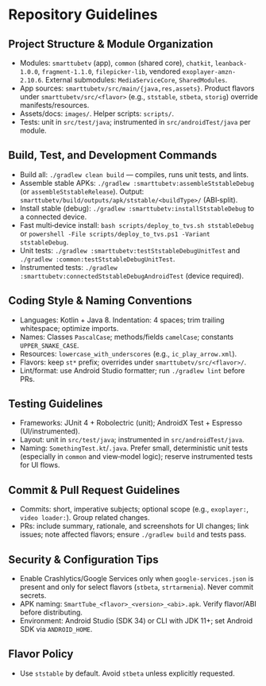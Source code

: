 # Repository Guidelines

## Project Structure & Module Organization
- Modules: `smarttubetv` (app), `common` (shared core), `chatkit`, `leanback-1.0.0`, `fragment-1.1.0`, `filepicker-lib`, vendored `exoplayer-amzn-2.10.6`. External submodules: `MediaServiceCore`, `SharedModules`.
- App sources: `smarttubetv/src/main/{java,res,assets}`. Product flavors under `smarttubetv/src/<flavor>` (e.g., `ststable`, `stbeta`, `storig`) override manifests/resources.
- Assets/docs: `images/`. Helper scripts: `scripts/`.
- Tests: unit in `src/test/java`; instrumented in `src/androidTest/java` per module.

## Build, Test, and Development Commands
- Build all: `./gradlew clean build` — compiles, runs unit tests, and lints.
- Assemble stable APKs: `./gradlew :smarttubetv:assembleStstableDebug` (or `assembleStstableRelease`). Output: `smarttubetv/build/outputs/apk/ststable/<buildType>/` (ABI‑split).
- Install stable (debug): `./gradlew :smarttubetv:installStstableDebug` to a connected device.
- Fast multi‑device install: `bash scripts/deploy_to_tvs.sh ststableDebug` or `powershell -File scripts/deploy_to_tvs.ps1 -Variant ststableDebug`.
- Unit tests: `./gradlew :smarttubetv:testStstableDebugUnitTest` and `./gradlew :common:testStstableDebugUnitTest`.
- Instrumented tests: `./gradlew :smarttubetv:connectedStstableDebugAndroidTest` (device required).

## Coding Style & Naming Conventions
- Languages: Kotlin + Java 8. Indentation: 4 spaces; trim trailing whitespace; optimize imports.
- Names: Classes `PascalCase`; methods/fields `camelCase`; constants `UPPER_SNAKE_CASE`.
- Resources: `lowercase_with_underscores` (e.g., `ic_play_arrow.xml`).
- Flavors: keep `st*` prefix; overrides under `smarttubetv/src/<flavor>/`.
- Lint/format: use Android Studio formatter; run `./gradlew lint` before PRs.

## Testing Guidelines
- Frameworks: JUnit 4 + Robolectric (unit); AndroidX Test + Espresso (UI/instrumented).
- Layout: unit in `src/test/java`; instrumented in `src/androidTest/java`.
- Naming: `SomethingTest.kt`/`.java`. Prefer small, deterministic unit tests (especially in `common` and view‑model logic); reserve instrumented tests for UI flows.

## Commit & Pull Request Guidelines
- Commits: short, imperative subjects; optional scope (e.g., `exoplayer:`, `video loader:`). Group related changes.
- PRs: include summary, rationale, and screenshots for UI changes; link issues; note affected flavors; ensure `./gradlew build` and tests pass.

## Security & Configuration Tips
- Enable Crashlytics/Google Services only when `google-services.json` is present and only for select flavors (`stbeta`, `strtarmenia`). Never commit secrets.
- APK naming: `SmartTube_<flavor>_<version>_<abi>.apk`. Verify flavor/ABI before distributing.
- Environment: Android Studio (SDK 34) or CLI with JDK 11+; set Android SDK via `ANDROID_HOME`.

## Flavor Policy
- Use `ststable` by default. Avoid `stbeta` unless explicitly requested.

